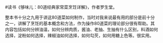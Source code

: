 \#读书《够味儿：80道经典家常菜烹饪详解》，作者罗生堂。

整本书十分之九用于讲这80道菜如何制作，当时对我来说最有用的部分是前十分之一，讲解了烹饪的基本概念和方法，作为操作80道菜的理论部分很有帮助。其内容包括如何分辨油温，如何分辨肉质，酱油、老抽、生抽有什么区别，料酒如何选择，淀粉如何选择，辣椒油如何选择，如何勾芡，如何用糖上色等。很实用。

